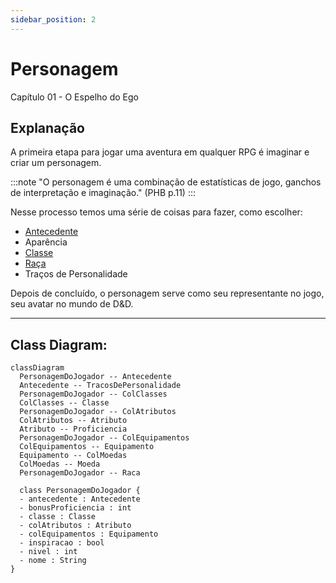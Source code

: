```yaml
---
sidebar_position: 2
---
```

# Personagem
Capítulo 01 - O Espelho do Ego

## Explanação
A primeira etapa para jogar uma aventura em qualquer RPG é imaginar e criar um personagem.

:::note
"O personagem é uma combinação de estatísticas de jogo, ganchos de interpretação e imaginação." (PHB p.11)
:::

Nesse processo temos uma série de coisas para fazer, como escolher:
- [Antecedente](/docs/generator/antecedente)
- Aparência
- [Classe](/docs/generator/classe)
- [Raça](/docs/generator/raca)
- Traços de Personalidade

Depois de concluído, o personagem serve como seu representante no jogo, seu avatar no mundo de D&D.

***

## Class Diagram:
```mermaid
classDiagram
  PersonagemDoJogador -- Antecedente
  Antecedente -- TracosDePersonalidade
  PersonagemDoJogador -- ColClasses
  ColClasses -- Classe
  PersonagemDoJogador -- ColAtributos
  ColAtributos -- Atributo
  Atributo -- Proficiencia
  PersonagemDoJogador -- ColEquipamentos
  ColEquipamentos -- Equipamento
  Equipamento -- ColMoedas
  ColMoedas -- Moeda
  PersonagemDoJogador -- Raca

  class PersonagemDoJogador {
  - antecedente : Antecedente
  - bonusProficiencia : int
  - classe : Classe
  - colAtributos : Atributo
  - colEquipamentos : Equipamento
  - inspiracao : bool
  - nivel : int
  - nome : String
}
```